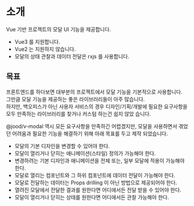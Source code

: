 # 소개

Vue 기반 프로젝트의 모달 UI 기능을 제공합니다.

- Vue3 를 지원합니다.
- Vue2 는 지원하지 않습니다.
- 모달의 상태 관찰과 데이터 전달은 rxjs 를 사용합니다.

## 목표

프론트엔드를 하다보면 대부분의 프로젝트에서 모달 기능을 기본적으로 사용합니다. \
그만큼 모달 기능을 제공하는 좋은 라이브러리들이 아주 많습니다. \
하지만, 백오피스가 아닌 사용자 서비스의 경우 디자인/기획/개발에 필요한 요구사항을 모두 만족하는 라이브러리를 찾거나 커스텀 하는건 쉽지 않았
습니다.

@jood/v-modal 역시 모든 요구사항을 만족하긴 어렵겠지만, 모달을 사용하면서 겪었던 어려움과 필요한 기능을 해결하기 위해 아래 목표를 두고 제작
되었습니다.

- 모달의 기본 디자인을 변경할 수 있어야 한다.
- 모달이 열리거나 닫히는 애니메이션(스타일) 정의가 가능해야 한다.
- 변경하려는 기본 디자인과 애니메이션을 전체 또는, 일부 모달에 적용이 가능해야 한다.
- 모달로 열리는 컴포넌트와 그 하위 컴포넌트에 데이터 전달이 가능해야 한다.
- 모달로 전달하는 데이터는 Props drilling 이 아닌 방법으로 제공되어야 한다.
- 열려진 모달에서 전달한 결과를 원한다면 어디에서든 전달 받을 수 있어야 한다.
- 모달이 열리거나 닫히는 상태를 원한다면 어디에서든 관찰 가능해야 한다.
